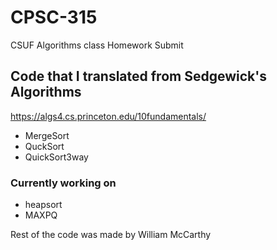 # CPSC-315
CSUF Algorithms class Homework Submit

## Code that I translated from Sedgewick's Algorithms 
https://algs4.cs.princeton.edu/10fundamentals/
* MergeSort
* QuckSort
* QuickSort3way

### Currently working on
* heapsort
* MAXPQ

Rest of the code was made by William McCarthy
